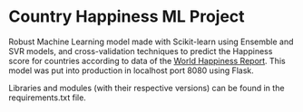 # Country Happiness ML Project

Robust Machine Learning model made with Scikit-learn using Ensemble and SVR models, and cross-validation techniques to predict the Happiness score for countries according to data of the [World Happiness Report](https://www.kaggle.com/datasets/unsdsn/world-happiness). This model was put into production in localhost port 8080 using Flask.

Libraries and modules (with their respective versions) can be found in the requirements.txt file.
